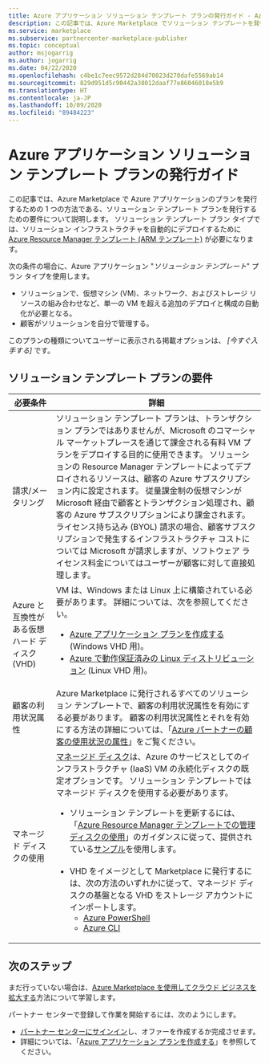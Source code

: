 ```yaml
---
title: Azure アプリケーション ソリューション テンプレート プランの発行ガイド - Azure Marketplace
description: この記事では、Azure Marketplace でソリューション テンプレートを発行するための要件について説明します。
ms.service: marketplace
ms.subservice: partnercenter-marketplace-publisher
ms.topic: conceptual
author: msjogarrig
ms.author: jogarrig
ms.date: 04/22/2020
ms.openlocfilehash: c4be1c7eec9572d284d70823d270dafe5569ab14
ms.sourcegitcommit: 829d951d5c90442a38012daaf77e86046018e5b9
ms.translationtype: HT
ms.contentlocale: ja-JP
ms.lasthandoff: 10/09/2020
ms.locfileid: "89484223"
---
```

# <a name="publishing-guide-for-azure-applications-solution-template-offers"></a>Azure アプリケーション ソリューション テンプレート プランの発行ガイド

この記事では、Azure Marketplace で Azure アプリケーションのプランを発行するための 1 つの方法である、ソリューション テンプレート プランを発行するための要件について説明します。 ソリューション テンプレート プラン タイプでは、ソリューション インフラストラクチャを自動的にデプロイするために [Azure Resource Manager テンプレート (ARM テンプレート)](../azure-resource-manager/templates/overview.md) が必要になります。

次の条件の場合に、Azure アプリケーション "*ソリューション テンプレート*" プラン タイプを使用します。

- ソリューションで、仮想マシン (VM)、ネットワーク、およびストレージ リソースの組み合わせなど、単一の VM を超える追加のデプロイと構成の自動化が必要となる。
- 顧客がソリューションを自分で管理する。

このプランの種類についてユーザーに表示される掲載オプションは、 *[今すぐ入手する]* です。

## <a name="requirements-for-solution-template-offers"></a>ソリューション テンプレート プランの要件

| **必要条件** | **詳細**  |
| ---------------  | -----------  |
|請求/メータリング    |  ソリューション テンプレート プランは、トランザクション プランではありませんが、Microsoft のコマーシャル マーケットプレースを通じて課金される有料 VM プランをデプロイする目的に使用できます。 ソリューションの Resource Manager テンプレートによってデプロイされるリソースは、顧客の Azure サブスクリプション内に設定されます。 従量課金制の仮想マシンが Microsoft 経由で顧客とトランザクション処理され、顧客の Azure サブスクリプションにより課金されます。<br/> ライセンス持ち込み (BYOL) 請求の場合、顧客サブスクリプションで発生するインフラストラクチャ コストについては Microsoft が請求しますが、ソフトウェア ライセンス料金についてはユーザーが顧客に対して直接処理します。   |
|Azure と互換性がある仮想ハード ディスク (VHD)  |   VM は、Windows または Linux 上に構築されている必要があります。 詳細については、次を参照してください。 <ul> <li>[Azure アプリケーション プランを作成する](./partner-center-portal/create-new-azure-apps-offer.md) (Windows VHD 用)。</li><li>[Azure で動作保証済みの Linux ディストリビューション](../virtual-machines/linux/endorsed-distros.md) (Linux VHD 用)。</li></ul> |
| 顧客の利用状況属性 | Azure Marketplace に発行されるすべてのソリューション テンプレートで、顧客の利用状況属性を有効にする必要があります。 顧客の利用状況属性とそれを有効にする方法の詳細については、「[Azure パートナーの顧客の使用状況の属性](./azure-partner-customer-usage-attribution.md)」をご覧ください。  |
| マネージド ディスクの使用 | [マネージド ディスク](../virtual-machines/windows/managed-disks-overview.md)は、Azure のサービスとしてのインフラストラクチャ (IaaS) VM の永続化ディスクの既定オプションです。 ソリューション テンプレートではマネージド ディスクを使用する必要があります。 <ul><li>ソリューション テンプレートを更新するには、「[Azure Resource Manager テンプレートでの管理ディスクの使用](../virtual-machines/using-managed-disks-template-deployments.md)」のガイダンスに従って、提供されている[サンプル](https://github.com/Azure/azure-quickstart-templates)を使用します。<br><br> </li><li>VHD をイメージとして Marketplace に発行するには、次の方法のいずれかに従って、マネージド ディスクの基盤となる VHD をストレージ アカウントにインポートします。<ul><li>[Azure PowerShell](../virtual-machines/scripts/virtual-machines-powershell-sample-copy-managed-disks-vhd.md) </li> <li> [Azure CLI](../virtual-machines/scripts/virtual-machines-cli-sample-copy-managed-disks-vhd.md) </li> </ul></ul> |

## <a name="next-steps"></a>次のステップ

まだ行っていない場合は、[Azure Marketplace を使用してクラウド ビジネスを拡大する](https://azuremarketplace.microsoft.com/sell)方法について学習します。

パートナー センターで登録して作業を開始するには、次のようにします。

- [パートナー センターにサインイン](https://partner.microsoft.com/dashboard/account/v3/enrollment/introduction/partnership)し、オファーを作成するか完成させます。
- 詳細については、「[Azure アプリケーション プランを作成する](./partner-center-portal/create-new-azure-apps-offer.md)」を参照してください。
